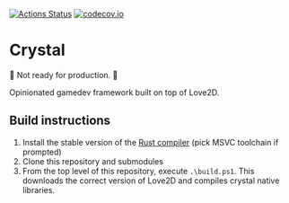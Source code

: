 [![Actions Status](https://github.com/agersant/crystal/workflows/Build/badge.svg)](https://github.com/agersant/crystal/actions) [![codecov.io](http://codecov.io/github/agersant/crystal/branch/master/graphs/badge.svg)](http://codecov.io/github/agersant/crystal)

# Crystal

🚧 Not ready for production. 🚧

Opinionated gamedev framework built on top of Love2D.

## Build instructions

1. Install the stable version of the [Rust compiler](https://www.rust-lang.org/learn/get-started) (pick MSVC toolchain if prompted)
2. Clone this repository and submodules
3. From the top level of this repository, execute `.\build.ps1`. This downloads the correct version of Love2D and compiles crystal native libraries.
